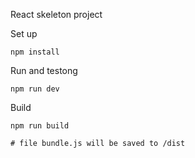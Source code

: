 React skeleton project

Set up

```
npm install
```

Run and testong
```
npm run dev
```

Build

```
npm run build

# file bundle.js will be saved to /dist

```
